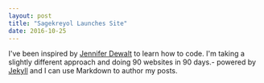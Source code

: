 ```yaml
---
layout: post
title: "Sagekreyol Launches Site"
date: 2016-10-25
---
```


I've been inspired by [Jennifer Dewalt](https://jenniferdewalt.com/) to learn how to code.  I'm taking a slightly different approach and doing 90 websites in 90 days.- powered by [Jekyll](http://jekyllrb.com) and I can use Markdown to author my posts. 
